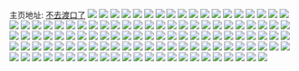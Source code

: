 主页地址: [不去渡口了](https://weibo.com/u/5521824893) 
![](https://wx4.sinaimg.cn/mw2000/0061H0TPly1h9ncvn479aj31bk1rkquh.jpg) 
![](https://wx4.sinaimg.cn/mw2000/0061H0TPly1h9ncvjpuq4j32c0340u0x.jpg) 
![](https://wx4.sinaimg.cn/mw2000/0061H0TPly1h9ncvfskfij32c03401kz.jpg) 
![](https://wx4.sinaimg.cn/mw2000/0061H0TPly1h9ncvl7mi0j32c03404qp.jpg) 
![](https://wx4.sinaimg.cn/mw2000/0061H0TPly1h9ncvpqerbj31401hctse.jpg) 
![](https://wx4.sinaimg.cn/mw2000/0061H0TPly1h9ncvoqdi9j32c0340x6q.jpg) 
![](https://wx4.sinaimg.cn/mw2000/0061H0TPly1h9ncvq44tyj30ri13ak0c.jpg) 
![](https://wx4.sinaimg.cn/mw2000/0061H0TPly1h96xtebcotj316d1rkb29.jpg) 
![](https://wx4.sinaimg.cn/mw2000/0061H0TPly1h96xtct7ebj316d1n97wh.jpg) 
![](https://wx4.sinaimg.cn/mw2000/0061H0TPly1h96xtew5ghj316d1ml1kx.jpg) 
![](https://wx4.sinaimg.cn/mw2000/0061H0TPly1h96xtflittj31501m01kx.jpg) 
![](https://wx4.sinaimg.cn/mw2000/0061H0TPly1h96xtg6iljj317x1ok4qp.jpg) 
![](https://wx4.sinaimg.cn/mw2000/0061H0TPly1h96xtgu86wj314v1mtquq.jpg) 
![](https://wx4.sinaimg.cn/mw2000/0061H0TPly1h96xti31fvj316d1nz7wh.jpg) 
![](https://wx4.sinaimg.cn/mw2000/0061H0TPly1h96xthdn67j31601mk7va.jpg) 
![](https://wx4.sinaimg.cn/mw2000/0061H0TPly1h96xtiml5jj31681lg1kx.jpg) 
![](https://wx4.sinaimg.cn/mw2000/0061H0TPly1h92cvpboe4j30u0140k19.jpg) 
![](https://wx4.sinaimg.cn/mw2000/0061H0TPly1h92cy68aqlj30u0140gts.jpg) 
![](https://wx4.sinaimg.cn/mw2000/0061H0TPly1h92cy78d61j30u0140jxw.jpg) 
![](https://wx4.sinaimg.cn/mw2000/0061H0TPly1h92cy8ifkzj30u015iwn8.jpg) 
![](https://wx4.sinaimg.cn/mw2000/0061H0TPly1h92cy33qw3j30u0140gu2.jpg) 
![](https://wx4.sinaimg.cn/mw2000/0061H0TPly1h92cy9x19uj30u0140qdg.jpg) 
![](https://wx4.sinaimg.cn/mw2000/0061H0TPly1h912rs8u44j32c035rb2d.jpg) 
![](https://wx4.sinaimg.cn/mw2000/0061H0TPly1h912ru4d4hj32c0340qv8.jpg) 
![](https://wx4.sinaimg.cn/mw2000/0061H0TPly1h912rvokykj32bh35se84.jpg) 
![](https://wx4.sinaimg.cn/mw2000/0061H0TPly1h8l28acsxxj30wg17bwsi.jpg) 
![](https://wx4.sinaimg.cn/mw2000/0061H0TPly1h8f5z9mjvpj30u0191wos.jpg) 
![](https://wx4.sinaimg.cn/mw2000/0061H0TPly1h8f66xshtjj30u01407a9.jpg) 
![](https://wx4.sinaimg.cn/mw2000/0061H0TPly1h8f62lg3t6j30u0140jx4.jpg) 
![](https://wx4.sinaimg.cn/mw2000/0061H0TPly1h8f5z8tf4fj30u0140n51.jpg) 
![](https://wx4.sinaimg.cn/mw2000/0061H0TPly1h8f66yzfk3j30u0140ah8.jpg) 
![](https://wx4.sinaimg.cn/mw2000/0061H0TPly1h8bj7kbnoej316d1sb7wh.jpg) 
![](https://wx4.sinaimg.cn/mw2000/0061H0TPly1h8bj7fq3etj31zv2u6b2a.jpg) 
![](https://wx4.sinaimg.cn/mw2000/0061H0TPly1h8bj7kyw3bj32c0340hdt.jpg) 
![](https://wx4.sinaimg.cn/mw2000/0061H0TPly1h8bj7gzw0dj321x2m67wj.jpg) 
![](https://wx4.sinaimg.cn/mw2000/0061H0TPly1h8bj7elrv5j32c03404qq.jpg) 
![](https://wx4.sinaimg.cn/mw2000/0061H0TPly1h8bj7mgbg3j316d1rke81.jpg) 
![](https://wx4.sinaimg.cn/mw2000/0061H0TPly1h8bj7nm5qnj30zu1hsqo4.jpg) 
![](https://wx4.sinaimg.cn/mw2000/0061H0TPly1h8bj7n2rqfj32c0340npd.jpg) 
![](https://wx4.sinaimg.cn/mw2000/0061H0TPly1h6lcmz3f7bj30u0140dh1.jpg) 
![](https://wx4.sinaimg.cn/mw2000/0061H0TPly1h6lcn1dowwj30u0168n0a.jpg) 
![](https://wx4.sinaimg.cn/mw2000/0061H0TPly1h6lcmxqpwsj30u01acdo7.jpg) 
![](https://wx4.sinaimg.cn/mw2000/0061H0TPly1h6lcn8cdmyj30u01hcjxk.jpg) 
![](https://wx4.sinaimg.cn/mw2000/0061H0TPly1h6gyev4g8xj30tz16fdhd.jpg) 
![](https://wx4.sinaimg.cn/mw2000/0061H0TPly1h6gyi9xwbwj30u0140400.jpg) 
![](https://wx4.sinaimg.cn/mw2000/0061H0TPly1h6gyetdevsj30tu148tek.jpg) 
![](https://wx4.sinaimg.cn/mw2000/0061H0TPly1h6gyf6n62gj30u0190tgs.jpg) 
![](https://wx4.sinaimg.cn/mw2000/0061H0TPly1h6gyf4nsf4j30u0190413.jpg) 
![](https://wx4.sinaimg.cn/mw2000/0061H0TPly1h6gyf2y0d8j30u0146jwh.jpg) 
![](https://wx4.sinaimg.cn/mw2000/0061H0TPly1h6gyewo4k0j30u015mjxk.jpg) 
![](https://wx4.sinaimg.cn/mw2000/0061H0TPly1h6gyf8b21nj30u0140tfa.jpg) 
![](https://wx4.sinaimg.cn/mw2000/0061H0TPly1h6gyezen9vj30u014mwph.jpg) 
![](https://wx4.sinaimg.cn/mw2000/0061H0TPly1h5ut5ua278j30u0140tif.jpg) 
![](https://wx4.sinaimg.cn/mw2000/0061H0TPly1h5ut5xjcgoj32c0340npe.jpg) 
![](https://wx4.sinaimg.cn/mw2000/0061H0TPly1h5ut5tu74qj32c0340qv5.jpg) 
![](https://wx4.sinaimg.cn/mw2000/0061H0TPly1h5ut5yib7fj31sc2dsx6p.jpg) 
![](https://wx4.sinaimg.cn/mw2000/0061H0TPly1h5ut5zk9c0j32c0340e82.jpg) 
![](https://wx4.sinaimg.cn/mw2000/0061H0TPly1h5ut60q61kj32c0340hdu.jpg) 
![](https://wx4.sinaimg.cn/mw2000/0061H0TPly1h5ut6302hfj32c0340u0y.jpg) 
![](https://wx4.sinaimg.cn/mw2000/0061H0TPly1h5ut61t9xnj32bu35se82.jpg) 
![](https://wx4.sinaimg.cn/mw2000/0061H0TPly1h5ja378ulxj30u014mtks.jpg) 
![](https://wx4.sinaimg.cn/mw2000/0061H0TPly1h5ja345mxgj30u015yqa3.jpg) 
![](https://wx4.sinaimg.cn/mw2000/0061H0TPly1h5ja3c15g5j30u019iwnm.jpg) 
![](https://wx4.sinaimg.cn/mw2000/0061H0TPly1h5ja2z35wij30u0191n9c.jpg) 
![](https://wx4.sinaimg.cn/mw2000/0061H0TPly1h5ja32ao2jj30u014w14x.jpg) 
![](https://wx4.sinaimg.cn/mw2000/0061H0TPly1h5ja3eqvz7j30u0149n88.jpg) 
![](https://wx4.sinaimg.cn/mw2000/0061H0TPly1h5ja3hrqgtj31900u0n7n.jpg) 
![](https://wx4.sinaimg.cn/mw2000/0061H0TPly1h5ja3krp4ej30u014qafu.jpg) 
![](https://wx4.sinaimg.cn/mw2000/0061H0TPly1h5453sqtcqj32c03404qq.jpg) 
![](https://wx4.sinaimg.cn/mw2000/0061H0TPly1h5453eld89j31kw2ddkjl.jpg) 
![](https://wx4.sinaimg.cn/mw2000/0061H0TPly1h5453gou52j30n011ddmw.jpg) 
![](https://wx4.sinaimg.cn/mw2000/0061H0TPly1h5453wc4hnj32c0340b2a.jpg) 
![](https://wx4.sinaimg.cn/mw2000/0061H0TPly1h5453g4wrtj32c03404qp.jpg) 
![](https://wx4.sinaimg.cn/mw2000/0061H0TPly1h5453v9rzpj30hx0ozdjn.jpg) 
![](https://wx4.sinaimg.cn/mw2000/0061H0TPly1h5453f61a8j30n00ykwl4.jpg) 
![](https://wx4.sinaimg.cn/mw2000/0061H0TPly1h5453qzcdxj32c03407wh.jpg) 
![](https://wx4.sinaimg.cn/mw2000/0061H0TPly1h5453u6syaj32c0340b2b.jpg) 
![](https://wx4.sinaimg.cn/mw2000/0061H0TPly1h50edn2gmxj32c032vx6q.jpg) 
![](https://wx4.sinaimg.cn/mw2000/0061H0TPly1h50edodc40j32c0340qv5.jpg) 
![](https://wx4.sinaimg.cn/mw2000/0061H0TPly1h50edpgh3mj32c0340x6p.jpg) 
![](https://wx4.sinaimg.cn/mw2000/0061H0TPly1h50edbmojmj30ww1dcnj2.jpg) 
![](https://wx4.sinaimg.cn/mw2000/0061H0TPly1h50edthxcbj30ww1dcazj.jpg) 
![](https://wx4.sinaimg.cn/mw2000/0061H0TPly1h50edlmzvgj30ww1dcav6.jpg) 
![](https://wx4.sinaimg.cn/mw2000/0061H0TPly1h50eds8ttbj32c03407wj.jpg) 
![](https://wx4.sinaimg.cn/mw2000/0061H0TPly1h50edv8tw1j32c03407wi.jpg) 
![](https://wx4.sinaimg.cn/mw2000/0061H0TPly1h50edwqiqhj32c0340x6p.jpg) 
![](https://wx4.sinaimg.cn/mw2000/0061H0TPly1h4yb5br1e1j30u0190k1h.jpg) 
![](https://wx4.sinaimg.cn/mw2000/0061H0TPly1h4yb5arf8yj30u015c7c6.jpg) 
![](https://wx4.sinaimg.cn/mw2000/0061H0TPly1h4yb5cfa6rj30u0190ajq.jpg) 
![](https://wx4.sinaimg.cn/mw2000/0061H0TPly1h4yb5cwz4wj30u0140jy9.jpg) 
![](https://wx4.sinaimg.cn/mw2000/0061H0TPly1h4yb5e0mj6j30u0140wna.jpg) 
![](https://wx4.sinaimg.cn/mw2000/0061H0TPly1h4yb5emn0nj30u014047o.jpg) 
![](https://wx4.sinaimg.cn/mw2000/0061H0TPly1h4yb5gfcklj30u0140wkc.jpg) 
![](https://wx4.sinaimg.cn/mw2000/0061H0TPly1h4yb5fdmr3j30u0140dou.jpg) 
![](https://wx4.sinaimg.cn/mw2000/0061H0TPly1h4yb5h21acj30u0140jwi.jpg) 
![](https://wx4.sinaimg.cn/mw2000/0061H0TPly1h4qb4hl1u2j32c03401ky.jpg) 
![](https://wx4.sinaimg.cn/mw2000/0061H0TPly1h4qbc5jyvej31mg2dsu0x.jpg) 
![](https://wx4.sinaimg.cn/mw2000/0061H0TPly1h4qb5yu9psj32c0340qv6.jpg) 
![](https://wx4.sinaimg.cn/mw2000/0061H0TPly1h4qb4gmxqwj32152r8npd.jpg) 
![](https://wx4.sinaimg.cn/mw2000/0061H0TPly1h4qb60yosqj30s610312y.jpg) 
![](https://wx4.sinaimg.cn/mw2000/0061H0TPly1h4qb6q4yvcj31vj2i1b2a.jpg) 
![](https://wx4.sinaimg.cn/mw2000/0061H0TPly1h4qb5wht05j32682zikjm.jpg) 
![](https://wx4.sinaimg.cn/mw2000/0061H0TPly1h4qb5xf7kxj32232osnpd.jpg) 
![](https://wx4.sinaimg.cn/mw2000/0061H0TPly1h4qb605nmgj32bm35s7wi.jpg) 
![](https://wx4.sinaimg.cn/mw2000/0061H0TPly1h4kowls27qj32c0340hdt.jpg) 
![](https://wx4.sinaimg.cn/mw2000/0061H0TPly1h4kowmw9lrj32c0340e7p.jpg) 
![](https://wx4.sinaimg.cn/mw2000/0061H0TPly1h4kowhfr53j32c03401kz.jpg) 
![](https://wx4.sinaimg.cn/mw2000/0061H0TPly1h4kowie4gmj326e307npd.jpg) 
![](https://wx4.sinaimg.cn/mw2000/0061H0TPly1h4kowos28ij32c0340hdt.jpg) 
![](https://wx4.sinaimg.cn/mw2000/0061H0TPly1h4kowjj7n4j32c0340b2a.jpg) 
![](https://wx4.sinaimg.cn/mw2000/0061H0TPly1h4kowkozo9j32c0340u0x.jpg) 
![](https://wx4.sinaimg.cn/mw2000/0061H0TPly1h4kowps4cij32c03401kx.jpg) 
![](https://wx4.sinaimg.cn/mw2000/0061H0TPly1h4kownvh98j32c0340npd.jpg) 
![](https://wx4.sinaimg.cn/mw2000/0061H0TPly1h4esmj5phdj32c0340e82.jpg) 
![](https://wx4.sinaimg.cn/mw2000/0061H0TPly1h4esmlfytxj32c0340u0x.jpg) 
![](https://wx4.sinaimg.cn/mw2000/0061H0TPly1h4esmhrx7lj32c0340x6q.jpg) 
